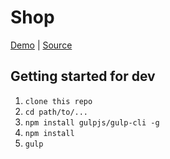 # Shop


[Demo][demo] | [Source][source]

[demo]: https://andrivash.github.io/shop21/
[source]: https://github.com/andrIvash/shop21 


## Getting started for dev

1. ```clone this repo```
2. ```cd path/to/...```
3. ```npm install gulpjs/gulp-cli -g```
4. ```npm install```  
5. ```gulp```
